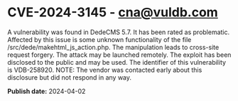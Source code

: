 # CVE-2024-3145 - cna@vuldb.com

A vulnerability was found in DedeCMS 5.7. It has been rated as problematic. Affected by this issue is some unknown functionality of the file /src/dede/makehtml_js_action.php. The manipulation leads to cross-site request forgery. The attack may be launched remotely. The exploit has been disclosed to the public and may be used. The identifier of this vulnerability is VDB-258920. NOTE: The vendor was contacted early about this disclosure but did not respond in any way.

**Publish date:** 2024-04-02
